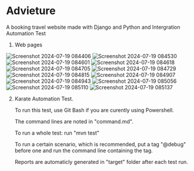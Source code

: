 # Advieture

A booking travel website made with Django and Python and Intergration Automation Test
1. Web pages


![Screenshot 2024-07-19 084406](https://github.com/user-attachments/assets/c0ba57f9-be4c-4f87-a2fa-0e38eb409b4a)
![Screenshot 2024-07-19 084530](https://github.com/user-attachments/assets/8284cb30-6129-481e-9f66-bf0b416b17b0)
![Screenshot 2024-07-19 084601](https://github.com/user-attachments/assets/602d532c-082d-4af1-8614-96f12acf7e5d)
![Screenshot 2024-07-19 084618](https://github.com/user-attachments/assets/b1396601-27b9-4999-a0a3-e8c438b8236f)
![Screenshot 2024-07-19 084705](https://github.com/user-attachments/assets/288c0aaf-5ea0-4229-8710-4f490be65bb5)
![Screenshot 2024-07-19 084729](https://github.com/user-attachments/assets/06e4cf92-d462-4414-9158-b3802d596ffd)
![Screenshot 2024-07-19 084815](https://github.com/user-attachments/assets/72c8f985-a504-4423-bf1b-f0a4eb7c3382)
![Screenshot 2024-07-19 084907](https://github.com/user-attachments/assets/a4e5b1b4-dfc8-42cb-8d57-b5a019bf1251)
![Screenshot 2024-07-19 084943](https://github.com/user-attachments/assets/9415add3-c205-4459-ae84-b0aa5677112e)
![Screenshot 2024-07-19 085056](https://github.com/user-attachments/assets/02dcf9e7-17e8-42d4-aa9a-62c9921faf70)
![Screenshot 2024-07-19 085110](https://github.com/user-attachments/assets/89f5ce88-a11c-4fe8-aa20-2e83921c3885)
![Screenshot 2024-07-19 085137](https://github.com/user-attachments/assets/df071b98-210b-4d02-a633-e110844e9067)

2. Karate Automation Test.
   
   To run this test, use Git Bash if you are curently using Powershell.
   
   The command lines are noted in "command.md".

   To run a whole test: run "mvn test"
   
   To run a certain scenario, which is recommended, put a tag "@debug" before one and run the command line containing the tag.

   Reports are automaticly generated in "target" folder after each test run.

   
   
   
